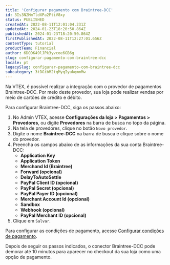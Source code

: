 ```yaml
---
title: 'Configurar pagamento com Braintree-DCC'
id: 3Is3N2MmTldXPa2FtiV8xy
status: PUBLISHED
createdAt: 2022-08-11T12:01:04.231Z
updatedAt: 2024-01-23T18:20:50.864Z
publishedAt: 2024-01-23T18:20:50.864Z
firstPublishedAt: 2022-08-11T12:27:01.656Z
contentType: tutorial
productTeam: Financial
author: 6DODK49lJPk3yvcoe6GB6g
slug: configurar-pagamento-com-braintree-dcc
locale: pt
legacySlug: configurar-pagamento-com-braintree-dcc
subcategory: 3tDGibM2tqMyqIyukqmmMw
---
```


Na VTEX, é possível realizar a integração com o provedor de pagamentos Braintree-DCC. Por meio deste provedor, sua loja pode realizar vendas por meio de cartões de crédito e débito.

Para configurar Braintree-DCC, siga os passos abaixo:

1. No Admin VTEX, acesse __Configurações da loja > Pagamentos > Provedores__, ou digite __Provedores__ na barra de busca no topo da página.
2. Na tela de provedores, clique no botão `Novo provedor`.
3. Digite o nome __Braintree-DCC__ na barra de busca e clique sobre o nome do provedor.
4. Preencha os campos abaixo de as informações da sua conta Braintree-DCC:
   - __Application Key__
   - __Application Token__
   - __Merchand Id (Braintree)__
   - __Forward (opcional)__
   - __DelayToAutoSettle__
   - __PayPal Client ID (opcional)__
   - __PayPal Secret (opcional)__
   - __PayPal Payer ID (opcional)__
   - __Merchant Account Id (opcional)__
   - __Sandbox__
   - __Webhook (opcional)__
   - __PayPal Merchant ID (opcional)__
5. Clique em `Salvar`.

Para configurar as condições de pagamento, acesse [Configurar condições de pagamento](https://help.vtex.com/pt/tutorial/condicoes-de-pagamento#).

Depois de seguir os passos indicados, o conector Braintree-DCC pode demorar até 10 minutos para aparecer no checkout da sua loja como uma opção de pagamento. 
